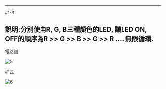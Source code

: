 ____
#1-3

說明:分別使甪R, G, B三種顏色的LED, 讓LED ON, OFF的順序為R >> G >> B >> G >> R .... 無限循環.
----
電路圖

![5](https://user-images.githubusercontent.com/89326999/132112073-213bcd24-b135-4e44-a457-05cba46be041.png)

程式

![6](https://user-images.githubusercontent.com/89326999/132112065-a504583b-20d4-44f9-9b44-772fa11dd08c.png)
